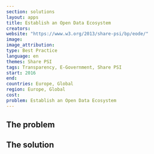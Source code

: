 ```yaml
---
section: solutions
layout: apps
title: Establish an Open Data Ecosystem
creators: 
website: "https://www.w3.org/2013/share-psi/bp/eode/"
image: 
image_attribution:
type: Best Practice  
language: en
themes: Share PSI
tags: Transparency, E-Government, Share PSI
start: 2016
end: 
countries: Europe, Global
region: Europe, Global
cost: 
problem: Establish an Open Data Ecosystem
---
```


## The problem

## The solution

